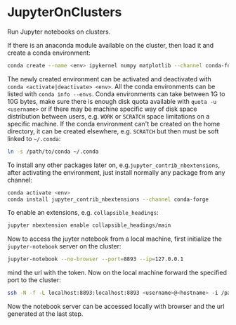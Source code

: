 # JupyterOnClusters
Run Jupyter notebooks on clusters.

If there is an anaconda module available on the cluster, then load it and create a conda environment:

```bash
conda create --name <env> ipykernel numpy matplotlib --channel conda-forge
```
The newly created environment can be activated and deactivated with `conda <activate|deactivate> <env>`.
All the conda environments can be listed with `conda info --envs`.
Conda environments can take between 1G to 10G bytes, make sure there is enough disk quota available with 
`quota -u <username>` or if there may be machine specific way of disk space distribution between users, 
e.g. `WORK` or `SCRATCH` space limitations on a specific machine. If the conda environment can't be created 
on the home directory, it can be created elsewhere, e.g. `SCRATCH` but then must be soft linked to `~/.conda`:

```bash
ln -s /path/to/conda ~/.conda
```
To install any other packages later on, e.g.`jupyter_contrib_nbextensions`, after activating the environment,
just install normally any package from any channel:

```bash
conda activate <env>
conda install jupyter_contrib_nbextensions --channel conda-forge
```
To enable an extensions, e.g. `collapsible_headings`:

```bash
jupyter nbextension enable collapsible_headings/main
```

Now to access the juyter notebook from a local machine, first initialize the `jupyter-notebook` server on the cluster:

```bash
jupyter-notebook --no-browser --port=8893 --ip=127.0.0.1
```
mind the url with the token. Now on the local machine forward the specified port to the cluster:

```bash
ssh -N -f -L localhost:8893:localhost:8893 <username>@<hostname> -i /path/to/parivate/key
```

Now the notebook server can be accessed locally with browser and the url generated at the last step.
